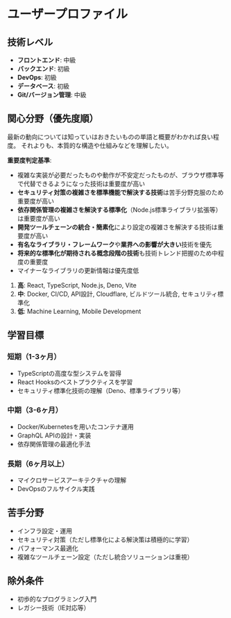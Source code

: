 # ユーザープロファイル

## 技術レベル
- **フロントエンド**: 中級
- **バックエンド**: 初級
- **DevOps**: 初級
- **データベース**: 初級
- **Git/バージョン管理**: 中級

## 関心分野（優先度順）

最新の動向については知っていはおきたいものの単語と概要がわかれば良い程度。
それよりも、本質的な構造や仕組みなどを理解したい。

**重要度判定基準**:
- 複雑な実装が必要だったものや動作が不安定だったものが、ブラウザ標準等で代替できるようになった技術は重要度が高い
- **セキュリティ対策の複雑さを標準機能で解決する技術**は苦手分野克服のため重要度が高い
- **依存関係管理の複雑さを解決する標準化**（Node.js標準ライブラリ拡張等）は重要度が高い
- **開発ツールチェーンの統合・簡素化**により設定の複雑さを解決する技術は重要度が高い
- **有名なライブラリ・フレームワーク**や**業界への影響が大きい**技術を優先
- **将来的な標準化が期待される概念段階の技術**も技術トレンド把握のため中程度の重要度
- マイナーなライブラリの更新情報は優先度低

1. **高**: React, TypeScript, Node.js, Deno, Vite
2. **中**: Docker, CI/CD, API設計, Cloudflare, ビルドツール統合, セキュリティ標準化
3. **低**: Machine Learning, Mobile Development

## 学習目標
### 短期（1-3ヶ月）
- TypeScriptの高度な型システムを習得
- React Hooksのベストプラクティスを学習
- セキュリティ標準化技術の理解（Deno、標準ライブラリ等）

### 中期（3-6ヶ月）
- Docker/Kubernetesを用いたコンテナ運用
- GraphQL APIの設計・実装
- 依存関係管理の最適化手法

### 長期（6ヶ月以上）
- マイクロサービスアーキテクチャの理解
- DevOpsのフルサイクル実践

## 苦手分野
- インフラ設定・運用
- セキュリティ対策（ただし標準化による解決策は積極的に学習）
- パフォーマンス最適化
- 複雑なツールチェーン設定（ただし統合ソリューションは重視）

## 除外条件
- 初歩的なプログラミング入門
- レガシー技術（IE対応等）
